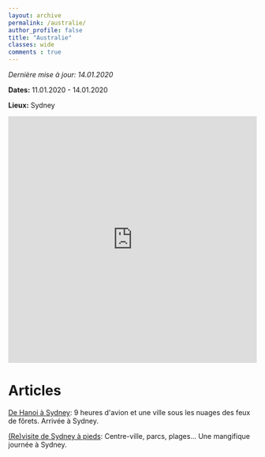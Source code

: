 ```yaml
---
layout: archive
permalink: /australie/
author_profile: false
title: "Australie"
classes: wide
comments : true
---
```


*Dernière mise à jour: 14.01.2020*

**Dates:** 11.01.2020 - 14.01.2020

**Lieux:** Sydney

<iframe src="https://www.google.com/maps/d/u/0/embed?mid=1Ou_jUg00yzR57510krO_GQaQvKRcImTY" width="100%" height="500" frameBorder="0"></iframe>

<br>

# Articles

[De Hanoi à Sydney](https://maelfabien.github.io/australie_0/): 9 heures d'avion et une ville sous les nuages des feux de fôrets. Arrivée à Sydney.

[(Re)visite de Sydney à pieds](https://maelfabien.github.io/australie_1/): Centre-ville, parcs, plages... Une mangifique journée à Sydney.

